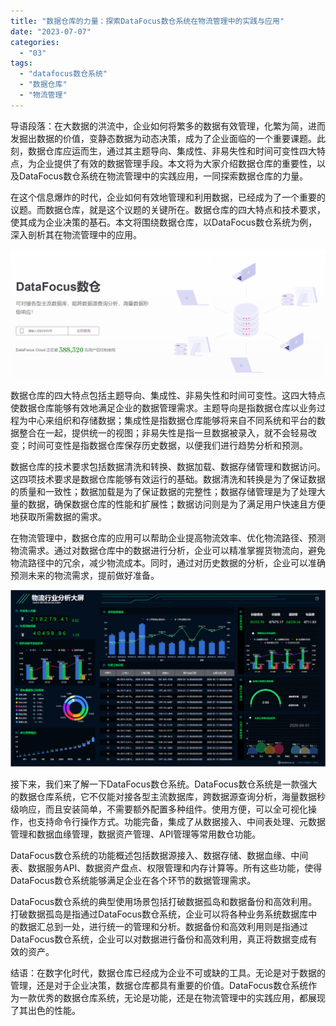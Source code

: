 ```yaml
---
title: "数据仓库的力量：探索DataFocus数仓系统在物流管理中的实践与应用"
date: "2023-07-07"
categories: 
  - "03"
tags: 
  - "datafocus数仓系统"
  - "数据仓库"
  - "物流管理"
---
```


导语段落：在大数据的洪流中，企业如何将繁多的数据有效管理，化繁为简，进而发掘出数据的价值，变静态数据为动态决策，成为了企业面临的一个重要课题。此刻，数据仓库应运而生，通过其主题导向、集成性、非易失性和时间可变性四大特点，为企业提供了有效的数据管理手段。本文将为大家介绍数据仓库的重要性，以及DataFocus数仓系统在物流管理中的实践应用，一同探索数据仓库的力量。

在这个信息爆炸的时代，企业如何有效地管理和利用数据，已经成为了一个重要的议题。而数据仓库，就是这个议题的关键所在。数据仓库的四大特点和技术要求，使其成为企业决策的基石。本文将围绕数据仓库，以DataFocus数仓系统为例，深入剖析其在物流管理中的应用。

![](images/1685510573-%E5%B1%8F%E5%B9%95%E6%88%AA%E5%9B%BE-2023-05-31-130717.png)

数据仓库的四大特点包括主题导向、集成性、非易失性和时间可变性。这四大特点使数据仓库能够有效地满足企业的数据管理需求。主题导向是指数据仓库以业务过程为中心来组织和存储数据；集成性是指数据仓库能够将来自不同系统和平台的数据整合在一起，提供统一的视图；非易失性是指一旦数据被录入，就不会轻易改变；时间可变性是指数据仓库保存历史数据，以便我们进行趋势分析和预测。

数据仓库的技术要求包括数据清洗和转换、数据加载、数据存储管理和数据访问。这四项技术要求是数据仓库能够有效运行的基础。数据清洗和转换是为了保证数据的质量和一致性；数据加载是为了保证数据的完整性；数据存储管理是为了处理大量的数据，确保数据仓库的性能和扩展性；数据访问则是为了满足用户快速且方便地获取所需数据的需求。

在物流管理中，数据仓库的应用可以帮助企业提高物流效率、优化物流路径、预测物流需求。通过对数据仓库中的数据进行分析，企业可以精准掌握货物流向，避免物流路径中的冗余，减少物流成本。同时，通过对历史数据的分析，企业可以准确预测未来的物流需求，提前做好准备。

![](images/1688693243-%E7%89%A9%E6%B5%81%E8%A1%8C%E4%B8%9A%E5%88%86%E6%9E%90%E5%A4%A7%E5%B1%8F.png)

接下来，我们来了解一下DataFocus数仓系统。DataFocus数仓系统是一款强大的数据仓库系统，它不仅能对接各型主流数据库，跨数据源查询分析，海量数据秒级响应，而且安装简单，不需要额外配置多种组件。使用方便，可以全可视化操作，也支持命令行操作方式。功能完备，集成了从数据接入、中间表处理、元数据管理和数据血缘管理，数据资产管理、API管理等常用数仓功能。

DataFocus数仓系统的功能概述包括数据源接入、数据存储、数据血缘、中间表、数据服务API、数据资产盘点、权限管理和内存计算等。所有这些功能，使得DataFocus数仓系统能够满足企业在各个环节的数据管理需求。

DataFocus数仓系统的典型使用场景包括打破数据孤岛和数据备份和高效利用。打破数据孤岛是指通过DataFocus数仓系统，企业可以将各种业务系统数据库中的数据汇总到一处，进行统一的管理和分析。数据备份和高效利用则是指通过DataFocus数仓系统，企业可以对数据进行备份和高效利用，真正将数据变成有效的资产。

结语：在数字化时代，数据仓库已经成为企业不可或缺的工具。无论是对于数据的管理，还是对于企业决策，数据仓库都具有重要的价值。DataFocus数仓系统作为一款优秀的数据仓库系统，无论是功能，还是在物流管理中的实践应用，都展现了其出色的性能。

